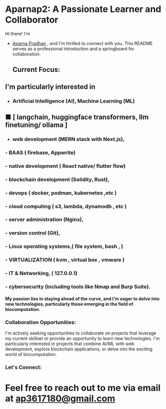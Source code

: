 # Aparnap2: A Passionate Learner and Collaborator
Hi there! I'm 
- [Aparna Pradhan](https://github.com/Aparnap2)
, and I'm thrilled to connect with you. This README serves as a professional introduction and a springboard for collaboration.

   ##              Current Focus: 

## I'm particularly interested in

                  
 - ### Artificial Intelligence (AI), Machine Learning (ML)
## ■ [ langchain,  huggingface transformers, llm finetuning/ ollama  ]


 - ### web development (MERN stack with Next.js),

### - BAAS ( firebase,  Appwrite) 

### - native development ( React native/  flutter flow)

### - blockchain development (Solidity, Rust),

### - devops ( docker, podman, kubernetes ,etc )

### - cloud computing ( s3, lambda, dynamodb , etc )

 ### - server administration (Nginx), 

 ### -  version control (Git),

 ### - Linux operating systems,( file system,  bash , )

### - VIRTUALIZATION ( kvm , virtual box , vmware )

### - IT & Networking, ( 127.0.0.1) 

### - cybersecurity (including tools like Nmap and Burp Suite).

 
 
 #### My passion lies in staying ahead of the curve, and I'm eager to delve into new technologies, particularly those emerging in the field of biocomputation.
 
### Collaboration Opportunities:

I'm actively seeking opportunities to collaborate on projects that leverage my current skillset or provide an opportunity to learn new technologies. I'm particularly interested in projects that combine AI/ML with web development, explore blockchain applications, or delve into the exciting world of biocomputation.


  ### Let's Connect:

# Feel free to reach out to me via email at ap3617180@gmail.com
